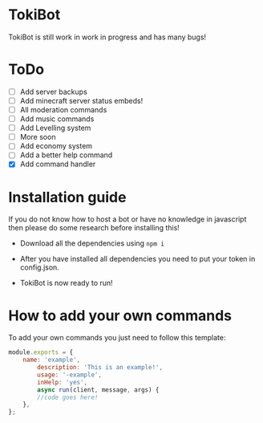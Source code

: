 # TokiBot

TokiBot is still work in work in progress and has many bugs!

# ToDo

- [ ] Add server backups
- [ ] Add minecraft server status embeds!
- [ ] All moderation commands
- [ ] Add music commands
- [ ] Add Levelling system
- [ ] More soon
- [ ] Add economy system
- [ ] Add a better help command
- [x] Add command handler

# Installation guide
If you do not know how to host a bot or have no knowledge in javascript then please do some research before installing this!

- Download all the dependencies using `npm i`

- After you have installed all dependencies you need to put your token in config.json. 

- TokiBot is now ready to run!

# How to add your own commands
To add your own commands you just need to follow this template:
```js
module.exports = {
	name: 'example',
        description: 'This is an example!',
        usage: '-example',
        inHelp: 'yes',
        async run(client, message, args) {
		//code goes here!
	},
};
```
